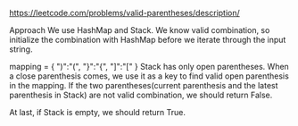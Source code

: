 https://leetcode.com/problems/valid-parentheses/description/

Approach
We use HashMap and Stack. We know valid combination, so initialize the combination with HashMap before we iterate through the input string.

mapping = { ")":"(", "}":"{", "]":"[" }
Stack has only open parentheses. When a close parenthesis comes, we use it as a key to find valid open parenthesis in the mapping. If the two parentheses(current parenthesis and the latest parenthesis in Stack) are not valid combination, we should return False.

At last, if Stack is empty, we should return True.
